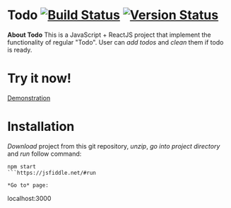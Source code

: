 **Todo** [![Build Status](https://travis-ci.org/Kachanov/Stopwatch.svg?branch=master)](https://travis-ci.org/Kachanov/Stopwatch)  [![Version Status](https://img.shields.io/badge/npm-v1.0.1-blue.svg)](https://www.npmjs.com/package/@kachanov_b/stopwatch)
=============

**About Todo** This is a JavaScript + ReactJS project that implement the functionality of regular "Todo". User can *add todos* and *clean* them if todo is ready.

**Try it now!**
=============

[Demonstration](http://jsfiddle.net/v5b50531/embedded/result/)

**Installation**
=============
*Download* project from this git repository, *unzip*, *go into project directory* and *run* follow command:

```shell
npm start
```https://jsfiddle.net/#run

*Go to* page:
```
localhost:3000